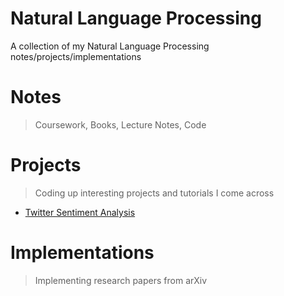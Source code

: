 # Natural Language Processing
 A collection of my Natural Language Processing notes/projects/implementations

 # Notes
 > Coursework, Books, Lecture Notes, Code


 # Projects
 > Coding up interesting projects and tutorials I come across
 - [Twitter Sentiment Analysis](https://github.com/CateGitau/Natural_Language_Processing/tree/master/twitter_sentiment)

 # Implementations
 > Implementing research papers from arXiv
